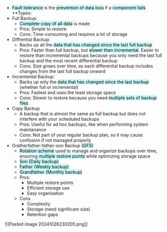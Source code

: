 - <mark style="background: #ABF7F7A6;">Fault tolerance</mark> is the <mark style="background: #ABF7F7A6;">prevention of data loss</mark> if a <mark style="background: #ABF7F7A6;">component fails</mark>
**Types:
- Full Backup:
	- <mark style="background: #ABF7F7A6;">Complete copy of all data</mark> is made
	- Pros: Simple to restore
	- Cons: Time-consuming and requires a lot of storage
- Diffrential Backup: 
	- Backs up all the <mark style="background: #ABF7F7A6;">data that has changed since the last full backup</mark>
	- Pros: Faster than full backup, but <mark style="background: #ABF7F7A6;">slower than incremental</mark>. Easier to restore than incremental backups because you only need the last full backup and the most recent differential backup
	- Cons: Size grows over time, as each differential backup includes changes from the last full backup onward
- Incremental Backup:
	- Backs up only the <mark style="background: #ABF7F7A6;">data that has changed since the last backup</mark> (whether full or incremental)
	- Pros: Fastest and uses the least storage space
	- Cons: Slower to restore because you need <mark style="background: #ABF7F7A6;">multiple sets of backup files</mark>
- Copy Backup
	- A backup that is almost the same as full backup but does not interfere with your scheduled backups
	- Pros: Useful for ad hoc backups, like when performing system maintanance
	- Cons: Not part of your regular backup plan, so it may cause confusion if not managed properly
- Gratherfather-father-son Backup <mark style="background: #ABF7F7A6;">(GFS)</mark>
	- <mark style="background: #ABF7F7A6;">Rotation scheme</mark> used to manage and organize backups over time, ensuring <mark style="background: #ABF7F7A6;">multiple restore points </mark>while optimizing storage space
	- <mark style="background: #ABF7F7A6;">Son (Daily backup)</mark>
	- <mark style="background: #ABF7F7A6;">Father (Weekly backup)</mark>
	- <mark style="background: #ABF7F7A6;">Grandfather (Monthly backup)</mark>
	- Pros:
		- Multiple restore points
		- Efficient storage use
		- Easy organisation
	- Cons
		- Complexity
		- Storage (need significant size)
		- Retention gaps

![[Pasted image 20241026230205.png]]
